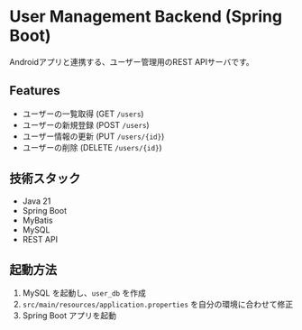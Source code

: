 # User Management Backend (Spring Boot)

Androidアプリと連携する、ユーザー管理用のREST APIサーバです。

## Features
- ユーザーの一覧取得 (GET `/users`)
- ユーザーの新規登録 (POST `/users`)
- ユーザー情報の更新 (PUT `/users/{id}`)
- ユーザーの削除 (DELETE `/users/{id}`)

## 技術スタック
- Java 21
- Spring Boot
- MyBatis
- MySQL
- REST API


## 起動方法
1. MySQL を起動し、`user_db` を作成
2. `src/main/resources/application.properties` を自分の環境に合わせて修正
3. Spring Boot アプリを起動